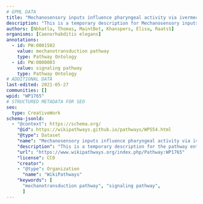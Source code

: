 ```yaml
---
# GPML DATA
title: "Mechanosensory inputs influence pharyngeal activity via ivermectin sensitivity genes."
description: "This is a temporary description for Mechanosensory inputs influence pharyngeal activity via ivermectin sensitivity genes."
authors: [Nbhatla, Thomas, MaintBot, Khanspers, Elisa, RaatsS]
organisms: [Caenorhabditis elegans]
annotations:
  - id: PW:0001502
    value: mechanotransduction pathway
    type: Pathway Ontology
  - id: PW:0000003
    value: signaling pathway
    type: Pathway Ontology
# ADDITIONAL DATA
last-edited: 2021-05-27
communities: []
wpid: "WP1765"
# STRUCTURED METADATA FOR SEO
seo:
  type: CreativeWork
schema-jsonld:
  - "@context": https://schema.org/
    "@id": https://wikipathways.github.io/pathways/WP554.html
    "@type": Dataset
    "name": "Mechanosensory inputs influence pharyngeal activity via ivermectin sensitivity genes."
    "description": "This is a temporary description for the pathway entitled: Mechanosensory inputs influence pharyngeal activity via ivermectin sensitivity genes."
    "url": "https://www.wikipathways.org/index.php/Pathway:WP1765"
    "license": CC0
    "creator":
    - "@type": Organization
      "name": "WikiPathways"
    "keywords": [
      "mechanotransduction pathway", "signaling pathway",
      ]
---
```

